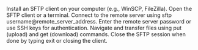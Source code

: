 Install an SFTP client on your computer (e.g., WinSCP, FileZilla).
Open the SFTP client or a terminal.
Connect to the remote server using sftp username@remote_server_address.
Enter the remote server password or use SSH keys for authentication.
Navigate and transfer files using put (upload) and get (download) commands.
Close the SFTP session when done by typing exit or closing the client.
